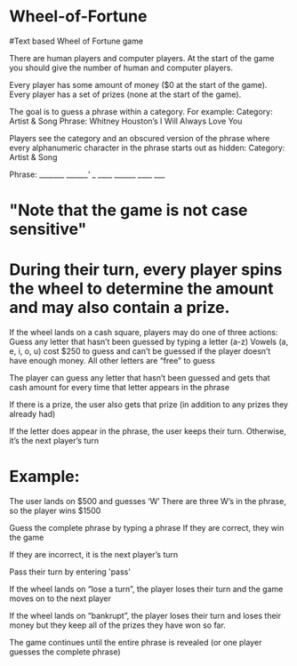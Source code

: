 # Wheel-of-Fortune
#Text based Wheel of Fortune game

There are human players and computer players.
At the start of the game you should give the number of human and computer players.

Every player has some amount of money ($0 at the start of the game).
Every player has a set of prizes (none at the start of the game).

The goal is to guess a phrase within a category. For example:
Category: Artist & Song
Phrase: Whitney Houston’s I Will Always Love You

Players see the category and an obscured version of the phrase where every alphanumeric character in the phrase starts out as hidden:
Category: Artist & Song

Phrase: _______ _______'_ _ ____ ______ ____ ___

# "Note that the game is not case sensitive"

# During their turn, every player spins the wheel to determine the amount and may also contain a prize.
If the wheel lands on a cash square, players may do one of three actions:
Guess any letter that hasn’t been guessed by typing a letter (a-z)
Vowels (a, e, i, o, u) cost $250 to guess and can’t be guessed if the player doesn’t have enough money. All other letters are “free” to guess

The player can guess any letter that hasn’t been guessed and gets that cash amount for every time that letter appears in the phrase

If there is a prize, the user also gets that prize (in addition to any prizes they already had)

If the letter does appear in the phrase, the user keeps their turn. Otherwise, it’s the next player’s turn

# Example:
The user lands on $500 and guesses ‘W’
There are three W’s in the phrase, so the player wins $1500

Guess the complete phrase by typing a phrase
If they are correct, they win the game

If they are incorrect, it is the next player’s turn

Pass their turn by entering 'pass'

If the wheel lands on “lose a turn”, the player loses their turn and the game moves on to the next player

If the wheel lands on “bankrupt”, the player loses their turn and loses their money but they keep all of the prizes they have won so far.

The game continues until the entire phrase is revealed (or one player guesses the complete phrase)
